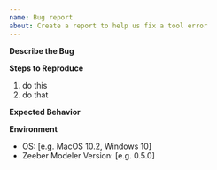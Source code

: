 ```yaml
---
name: Bug report
about: Create a report to help us fix a tool error
---
```


<!--

Thanks for filing this bug report!

Please provide the relevant context:

  * environment you're using
  * detailed steps to reproduce

-->


__Describe the Bug__

<!-- A clear and concise description of what the bug is. -->


__Steps to Reproduce__

1. do this
2. do that


__Expected Behavior__

<!-- A clear and concise description of what you expected to happen. -->


__Environment__

 - OS: [e.g. MacOS 10.2, Windows 10]
 - Zeeber Modeler Version: [e.g. 0.5.0]